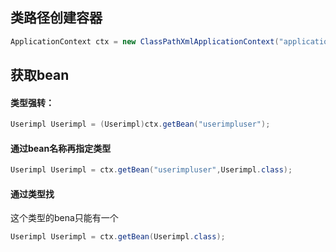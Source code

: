 ## 类路径创建容器

```java
ApplicationContext ctx = new ClassPathXmlApplicationContext("applicationContext.xml");
```

## 获取bean

#### 类型强转：

```java
Userimpl Userimpl = (Userimpl)ctx.getBean("userimpluser");
```

#### 通过bean名称再指定类型

```java
Userimpl Userimpl = ctx.getBean("userimpluser",Userimpl.class);
```

#### 通过类型找

这个类型的bena只能有一个

```java
Userimpl Userimpl = ctx.getBean(Userimpl.class);
```